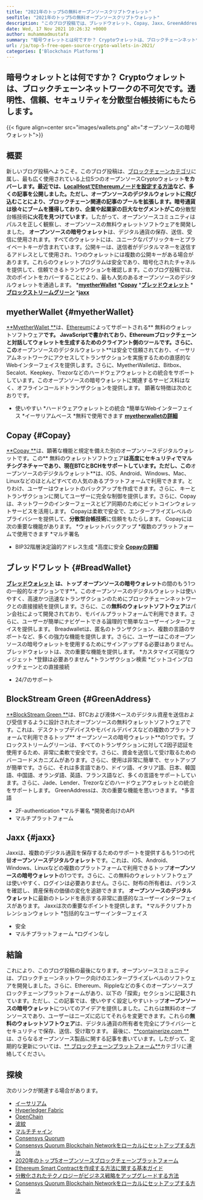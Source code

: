 ```yaml
---
title: "2021年のトップ5の無料オープンソースクリプトウォレット" 
seoTitle: "2021年のトップ5の無料オープンソースクリプトウォレット" 
description: "このブログ投稿では、ブレッドウォレット、Copay、Jaxx、GreenAddress、MyetherWalletなど、最も広く使用されているオープンソースの暗号ウォレットを発見します。" 
date: Wed, 17 Nov 2021 10:26:32 +0000
author: muhammadmustafa
summary: "暗号ウォレットとは何ですか？ Cryptoウォレットは、ブロックチェーンネットワークの不可欠です。透明性、信頼、セキュリティを分散型台帳技術にもたらします。" 
url: /ja/top-5-free-open-source-crypto-wallets-in-2021/
categories: ['Blockchain Platforms']
---
```


## 暗号ウォレットとは何ですか？ Cryptoウォレットは、ブロックチェーンネットワークの不可欠です。透明性、信頼、セキュリティを分散型台帳技術にもたらします。

{{< figure align=center src="images/wallets.png" alt="オープンソースの暗号ウォレット">}}


## 概要
新しいブログ投稿へようこそ。このブログ投稿は、[ブロックチェーンカテゴリ][1]に属し、最も広く使用されている上位5つのオープンソースCryptoウォレット**をカバーします。最近では、[LocalHostでEthereumノードを設定する方法][2]など、多くの記事を公開しました。ただし、**オープンソースのデジタルウォレット**に飛び込むことにより、ブロックチェーン関連の記事のプールを拡張します。暗号通貨は徐々にブームを獲得しており、企業や起業家の巨大なセグメントがこの**分散型台帳技術**に火花を見つけています**。したがって、オープンソースコミュニティはパルスを正しく観察し、オープンソースの無料ウォレットソフトウェアを開発しました。
**オープンソースの暗号ウォレット**は、デジタル通貨の保存、送信、受信に使用されます。すべてのウォレットには、ユニークなパブリックキーとプライベートキーが含まれています。公開キーは、送信者がデジタルマネーを送信するアドレスとして使用され、1つのウォレットには複数の公開キーがある場合があります。これらのウォレットプログラムは安全であり、暗号化されたチャネルを提供して、信頼できるトランザクションを確認します。このブログ投稿では、次のポイントをカバーすることにより、最も人気のあるオープンソースのデジタルウォレットを通過します。
  ***[myetherWallet][3]** 
  ***[Copay][4]** 
  ***[ブレッドウォレット][5]** 
  ***[ブロックストリームグリーン][6]** 
  ***[jaxx][7]** 

## myetherWallet   {#myetherWallet}
[**MyetherWallet **][8]は、[Ethereum][9]によってサポートされる** 無料のウォレットソフトウェア**です。 JavaScriptで書かれており、Ethereumブロックチェーンと対話してウォレットを生成するためのクライアント側のツールです。さらに、この**オープンソースのデジタルウォレット**は安全で信頼されており、イーサリアムネットワークにアクセスしてトランザクションを実施するための直感的なWebインターフェイスを提供します。さらに、MyetherWalletは、Bitbox、Secalot、Keepkey、Trezorなどのハードウェアウォレットとの統合をサポートしています。このオープンソースの暗号ウォレットに関連するサービス料はなく、オフラインコールドトランザクションを提供します。
顕著な特徴は次のとおりです。
  * 使いやすい
  *ハードウェアウォレットとの統合
  *簡単なWebインターフェイス
  *イーサリアムベース
  *無料で使用できます
[ **myetherwalletの詳細** ][8]

## Copay   {#Copay}
[**Copay **][10]は、顕著な機能と規定を備えた別のオープンソースデジタルウォレットです。この** 無料のウォレットソフトウェア**は高度にセキュリティでマルチシグネチャーであり、現在BTCとBCHをサポートしています。ただし、この**オープンソースのデジタルウォレット**は、iOS、Android、Windows、Mac、Linuxなどのほとんどすべての人気のあるプラットフォームで利用できます。とりわけ、ユーザーはウォレットのバックアップを作成できます。さらに、キーとトランザクションに関してユーザーに完全な制御を提供します。さらに、Copayは、ネットワークのインターフェースとピア同期のためにビットコインウォレットサービスを活用します。 Copayは柔軟で安全で、エンタープライズレベルのプライバシーを提供して、**分散型台帳技術**に信頼をもたらします。
Copayには次の重要な機能があります。
  *ウォレットバックアップ
  *複数のプラットフォームで使用できます
  *マルチ署名
  * BIP32階層決定論的アドレス生成
  *高度に安全
**[Copayの詳細][11]** 

## **ブレッドワレット**   {#BreadWallet}
**[ブレッドウォレット][12] **は、トップ** オープンソースの暗号ウォレット**の間のもう1つの一般的なオプションです**。このオープンソースのデジタルウォレットは使いやすく、高速かつ迅速なトランザクションのためにブロックチェーンネットワークとの直接接続を提供します。さらに、この**無料のウォレットソフトウェア**はパン会社によって開発されており、モバイルプラットフォームで利用できます。さらに、ユーザーが簡単にナビゲートできる論理的で簡単なユーザーインターフェイスを提供します。 Breadwalletは、匿名のトランザクション、複数の言語のサポートなど、多くの強力な機能を提供します。さらに、ユーザーはこのオープンソースの暗号ウォレットを使用するためにサインアップする必要はありません。
ブレッドウォレットは、次の重要な機能を提供します。
  *カスタマイズ可能なウィジェット
  *登録は必要ありません
  *トランザクション検索
  *ビットコインブロックチェーンとの直接接続
  * 24/7のサポート

## BlockStream Green   {#GreenAddress}
[**BlockStream Green **][13]は、BTCおよび液体ベースのデジタル資産を送信および受信するように設計されたオープンソースの無料ウォレットソフトウェアです。これは、デスクトップデバイスやモバイルデバイスなどの複数のプラットフォームで利用できるトップ** オープンソースの暗号ウォレット**の1つです。ブロックストリームグリーンは、すべてのトランザクションに対して2因子認証を使用するため、非常に柔軟で安全です。さらに、資金を送信して受け取るためのバーコードメカニズムがあります。さらに、使用は非常に簡単で、セットアップが簡単です。さらに、それは多言語であり、ドイツ語、イタリア語、日本、韓国語、中国語、オランダ語、英語、フランス語など、多くの言語をサポートしています。さらに、Jade、Lender、Trezorなどのハードウェアウォレットとの統合をサポートします。
GreenAddressは、次の重要な機能を思いつきます。
  *多言語
  * 2F-authentication
  *マルチ署名
  *開発者向けのAPI
  * マルチプラットフォーム

## Jaxx   {#jaxx}
Jaxxは、複数のデジタル通貨を保存するためのサポートを提供するもう1つの代替**オープンソースデジタルウォレット**です。これは、iOS、Android、Windows、Linuxなどの複数のプラットフォームで利用できるトップ**オープンソースの暗号ウォレット**の1つです。さらに、この無料のウォレットソフトウェアは使いやすく、ログインは必要ありません。さらに、財布の所有者は、バランスを確認し、資産保有の価値の変化を追跡できます。 **オープンソースのデジタルウォレット**に最新のトレンドを表示する非常に直感的なユーザーインターフェイスがあります。
Jaxxは次の重要なポイントを提供します。
  *マルチクリプトカレンションウォレット
  *包括的なユーザーインターフェイス
  * 安全
  * マルチプラットフォーム
  *ログインなし

## 結論
これにより、このブログ投稿の最後になります。オープンソースコミュニティは、ブロックチェーンネットワーク向けのエンタープライズレベルのソフトウェアを開発しました。さらに、Ethereum、Rippleなどの多くのオープンソースブロックチェーンプラットフォームがあり、以下の「探索」セクションに記載されています。ただし、この記事では、使いやすく設定しやすいトップ**オープンソースの暗号ウォレット**についてのアイデアを提供しました。これらは無料のオープンソースであり、ユーザーはニーズに応じてそれらを変更できます。これらの**無料のウォレットソフトウェア**は、デジタル通貨の所有者を完全にプライバシーとセキュリティで保存、送信、受け取ります。
最後に、[**containerize.com **][14]は、さらなるオープンソース製品に関する記事を書いています。したがって、定期的な更新については、[** ブロックチェーンプラットフォーム**][1]カテゴリに連絡してください。

## 探検
次のリンクが関連する場合があります。
  * [イーサリアム][9]
  * [Hyperledger Fabric][15]
  * [OpenChain][16]
  * [波紋][17]
  * [マルチチャイン][18]
  * [Consensys Quorum][19]
  * [Consensys Quorum Blockchain Networkをローカルにセットアップする方法][20]
  * [2020年のトップ5オープンソースブロックチェーンプラットフォーム][21]
  * [Ethereum Smart Contractを作成する方法に関する基本ガイド][22]
  * [分散化されたテクノロジーがビジネス戦略をアップグレードする方法][23]
  * [Consensys Quorum Blockchain Networkをローカルにセットアップする方法][20]

  
[1]: https://products.containerize.com/blockchain-platforms/
[2]: https://blog.containerize.com/blockchain-platforms/what-is-testnet-how-to-deploy-it-ethereum-testnet/
[3]: #MyEtherWallet
[4]: #Copay
[5]: #Breadwallet
[6]: #GreenAddress
[7]: #Jaxx
[8]: https://www.myetherwallet.com/
[9]: https://products.containerize.com/blockchain-platforms/ethereum
[10]: https://github.com/bitpay/copay
[11]: //github.com/bitpay/copay
[12]: https://brd.com/
[13]: https://blockstream.com/green/
[14]: https://www.containerize.com/
[15]: https://products.containerize.com/blockchain-platforms/hyperledger-fabric
[16]: https://products.containerize.com/blockchain-platforms/openchain
[17]: https://products.containerize.com/blockchain-platforms/ripple
[18]: https://products.containerize.com/blockchain-platforms/multichain
[19]: https://products.containerize.com/blockchain-platforms/consensys-quorum
[20]: https://blog.containerize.com/blockchain-platforms/how-to-setup-consensys-quorum-blockchain-network-locally/
[21]: https://blog.containerize.com/blockchain-platforms/top-5-open-source-blockchain-platforms-in-2020/
[22]: https://blog.containerize.com/
[23]: https://blog.containerize.com/2020/11/27/how-decentralized-technology-upgrades-your-business-strategy/
